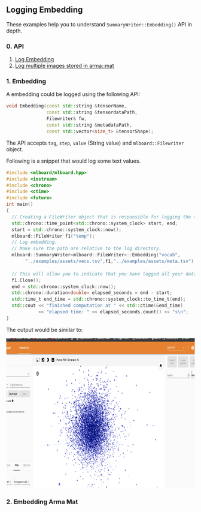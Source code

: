 ## Logging Embedding

These examples help you to understand `SummaryWriter::Embedding()` API in depth.

### 0. API 

  1. [Log Embedding](#1-embedding)
  2. [Log multiple images stored in arma::mat](#2-embedding-arma-mat)

### 1. Embedding

A embedding could be logged using the following API:

```cpp
void Embedding(const std::string &tensorName,
               const std::string &tensordataPath,
               Filewriter& fw,
               const std::string &metadataPath,
               const std::vector<size_t> &tensorShape);
```

The API accepts `tag`, `step`, `value` (String value) and `mlboard::Filewriter` object.

Following is a snippet that would log some text values.

```cpp
#include <mlboard/mlboard.hpp>
#include <iostream>
#include <chrono> 
#include <ctime> 
#include <future>
int main()
{
  // Creating a FileWriter object that is responsible for logging the summary.
  std::chrono::time_point<std::chrono::system_clock> start, end; 
  start = std::chrono::system_clock::now(); 
  mlboard::FileWriter f1("temp");
  // Log embedding.
  // Make sure the path are relative to the log directory.
  mlboard::SummaryWriter<mlboard::FileWriter>::Embedding("vocab",
       "../examples/assets/vecs.tsv",f1,"../examples/assets/meta.tsv");
  
  // This will allow you to indicate that you have logged all your data.
  f1.Close();
  end = std::chrono::system_clock::now(); 
  std::chrono::duration<double> elapsed_seconds = end - start; 
  std::time_t end_time = std::chrono::system_clock::to_time_t(end); 
  std::cout << "finished computation at " << std::ctime(&end_time) 
            << "elapsed time: " << elapsed_seconds.count() << "s\n"; 
}
```

The output would be similar to:

<p>
<img src = "assets/embedding.jpg" width = "800" height = "400"/>
</p>

### 2. Embedding Arma Mat